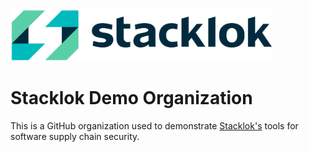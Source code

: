 <picture>
  <source media="(prefers-color-scheme: dark)" srcset="/images/stacklok-logo-dark.png">
  <source media="(prefers-color-scheme: light)" srcset="/images/stacklok-logo-light.png">
  <img alt="Stacklok logo" src="stacklok-logo-light.png" width="420px">
</picture>

# Stacklok Demo Organization

This is a GitHub organization used to demonstrate [Stacklok's](https://stacklok.com/) tools for software supply chain security.

